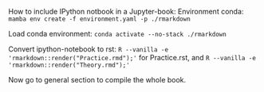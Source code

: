 How to include IPython notbook in a Jupyter-book: Environment conda:
`mamba env create -f environment.yaml -p ./rmarkdown`

Load conda environment: `conda activate --no-stack ./rmarkdown`

Convert ipython-notebook to rst:
`R --vanilla -e 'rmarkdown::render("Practice.rmd");'` for Practice.rst,
and `R --vanilla -e 'rmarkdown::render("Theory.rmd");'`

Now go to general section to compile the whole book.
